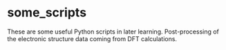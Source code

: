# some_scripts
These are some useful Python scripts in later learning.
Post-processing of the electronic structure data coming from DFT calculations. 
